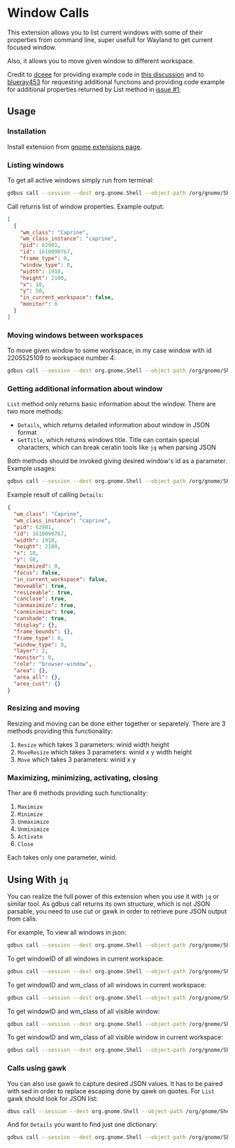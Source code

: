 # Window Calls

This extension allows you to list current windows with some of their properties from command line, super usefull for Wayland to get current focused window.

Also, it allows you to move given window to different workspace.

Credit to [dceee](https://github.com/dceee) for providing example code in [this discussion](https://gist.github.com/rbreaves/257c3edfa301786e66e964d7ac036269)
and to [blueray453](https://github.com/blueray453) for requesting additional functions and providing code example for additional properties returned by List
method in [issue #1](https://github.com/ickyicky/window-calls/issues/1);

## Usage

### Installation

Install extension from [gnome extensions page](https://extensions.gnome.org/extension/4724/window-calls/).

### Listing windows

To get all active windows simply run from terminal:

```sh
gdbus call --session --dest org.gnome.Shell --object-path /org/gnome/Shell/Extensions/Windows --method org.gnome.Shell.Extensions.Windows.List
```

Call returns list of window properties. Example output:
```json
[
  {
    "wm_class": "Caprine",
    "wm_class_instance": "caprine",
    "pid": 62901,
    "id": 1610090767,
    "frame_type": 0,
    "window_type": 0,
    "width": 1910,
    "height": 2100,
    "x": 10,
    "y": 50,
    "in_current_workspace": false,
    "monitor": 0
  }
]
```

### Moving windows between workspaces

To move given window to some workspace, in my case window with id 2205525109 to workspace number 4:

```sh
gdbus call --session --dest org.gnome.Shell --object-path /org/gnome/Shell/Extensions/Windows --method org.gnome.Shell.Extensions.Windows.MoveToWorkspace 2205525109 4
```

### Getting additional information about window

`List` method only returns basic information about the window. There are two more methods:

- `Details`, which returns detailed information about window in JSON format
- `GetTitle`, which returns windows title. Title can contain special characters, which can break ceratin tools like `jq` when parsing JSON

Both methods should be invoked giving desired window's id as a parameter. Example usages:

```sh
gdbus call --session --dest org.gnome.Shell --object-path /org/gnome/Shell/Extensions/Windows --method org.gnome.Shell.Extensions.Windows.Details 2205525109
```

Example result of calling `Details`:
```json
{
  "wm_class": "Caprine",
  "wm_class_instance": "caprine",
  "pid": 62901,
  "id": 1610090767,
  "width": 1910,
  "height": 2100,
  "x": 10,
  "y": 50,
  "maximized": 0,
  "focus": false,
  "in_current_workspace": false,
  "moveable": true,
  "resizeable": true,
  "canclose": true,
  "canmaximize": true,
  "canminimize": true,
  "canshade": true,
  "display": {},
  "frame_bounds": {},
  "frame_type": 0,
  "window_type": 0,
  "layer": 2,
  "monitor": 0,
  "role": "browser-window",
  "area": {},
  "area_all": {},
  "area_cust": {}
}
```

### Resizing and moving

Resizing and moving can be done either together or separetely. There are 3 methods providing this functionality:

1. `Resize` which takes 3 parameters: winid width height
2. `MoveResize` which takes 3 parameters: winid x y width height
3. `Move` which takes 3 parameters: winid x y

### Maximizing, minimizing, activating, closing

Ther are 6 methods providing such functionality:

1. `Maximize`
2. `Minimize`
3. `Unmaximize`
4. `Unminimize`
5. `Activate`
6. `Close`

Each takes only one parameter, winid.

## Using With `jq`

You can realize the full power of this extension when you use it with `jq` or similar tool. As gdbus call returns its own structure, which is not JSON parsable, you need to use cut or gawk in order to retrieve pure JSON output from calls.

For example, To view all windows in json:
```sh
gdbus call --session --dest org.gnome.Shell --object-path /org/gnome/Shell/Extensions/Windows --method org.gnome.Shell.Extensions.Windows.List | cut -c 3- | rev | cut -c4- | rev | jq .
```
To get windowID of all windows in current workspace:
```sh
gdbus call --session --dest org.gnome.Shell --object-path /org/gnome/Shell/Extensions/Windows --method org.gnome.Shell.Extensions.Windows.List | cut -c 3- | rev | cut -c4- | rev | jq -c '.[] | select (.in_current_workspace == true) | .id'
```
To get windowID and wm_class of all windows in current workspace:
```sh
gdbus call --session --dest org.gnome.Shell --object-path /org/gnome/Shell/Extensions/Windows --method org.gnome.Shell.Extensions.Windows.List | cut -c 3- | rev | cut -c4- | rev | jq -c '[.[] | select (.in_current_workspace == true) | {id: .id,wm_class: .wm_class}]'
```
To get windowID and wm_class of all visible window:
```sh
gdbus call --session --dest org.gnome.Shell --object-path /org/gnome/Shell/Extensions/Windows --method org.gnome.Shell.Extensions.Windows.List | cut -c 3- | rev | cut -c4- | rev | jq -c '[.[] | select (.frame_type == 0 and .window_type == 0) | {id: .id,wm_class: .wm_class}]'
```
To get windowID and wm_class of all visible window in current workspace:
```sh
gdbus call --session --dest org.gnome.Shell --object-path /org/gnome/Shell/Extensions/Windows --method org.gnome.Shell.Extensions.Windows.List | cut -c 3- | rev | cut -c4- | rev | jq -c '[.[] | select (.in_current_workspace == true and .frame_type == 0 and .window_type == 0) | {id: .id,wm_class: .wm_class}]' | jq .
```
### Calls using gawk

You can also use gawk to capture desired JSON values. It has to be paired with sed in order to replace escaping done by qawk on quotes. For `List` gawk should look for JSON list:

```sh
dbus call --session --dest org.gnome.Shell --object-path /org/gnome/Shell/Extensions/Windows --method org.gnome.Shell.Extensions.Windows.List | gawk 'match($0, /\[.*\]/, a) {print a[0]}' | sed 's/\\"/"/g' | jq .
```
And for `Details` you want to find just one dictionary:

```sh
gdbus call --session --dest org.gnome.Shell --object-path /org/gnome/Shell/Extensions/Windows --method org.gnome.Shell.Extensions.Windows.Details 1610090767 | gawk 'match($0, /\{.*\}/, a) {print a[0]}' | sed 's/\\"/"/g' | jq .
```
